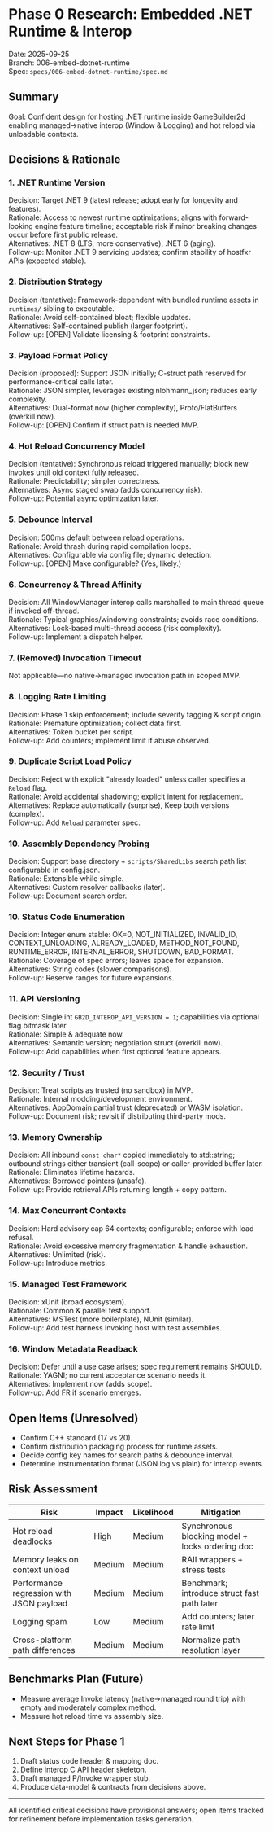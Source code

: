 # Phase 0 Research: Embedded .NET Runtime & Interop

Date: 2025-09-25  
Branch: 006-embed-dotnet-runtime  
Spec: `specs/006-embed-dotnet-runtime/spec.md`

## Summary
Goal: Confident design for hosting .NET runtime inside GameBuilder2d enabling managed→native interop (Window & Logging) and hot reload via unloadable contexts.

## Decisions & Rationale

### 1. .NET Runtime Version
Decision: Target .NET 9 (latest release; adopt early for longevity and features).  
Rationale: Access to newest runtime optimizations; aligns with forward-looking engine feature timeline; acceptable risk if minor breaking changes occur before first public release.  
Alternatives: .NET 8 (LTS, more conservative), .NET 6 (aging).  
Follow-up: Monitor .NET 9 servicing updates; confirm stability of hostfxr APIs (expected stable).

### 2. Distribution Strategy
Decision (tentative): Framework-dependent with bundled runtime assets in `runtimes/` sibling to executable.  
Rationale: Avoid self-contained bloat; flexible updates.  
Alternatives: Self-contained publish (larger footprint).  
Follow-up: [OPEN] Validate licensing & footprint constraints.

### 3. Payload Format Policy
Decision (proposed): Support JSON initially; C-struct path reserved for performance-critical calls later.  
Rationale: JSON simpler, leverages existing nlohmann_json; reduces early complexity.  
Alternatives: Dual-format now (higher complexity), Proto/FlatBuffers (overkill now).  
Follow-up: [OPEN] Confirm if struct path is needed MVP.

### 4. Hot Reload Concurrency Model
Decision (tentative): Synchronous reload triggered manually; block new invokes until old context fully released.  
Rationale: Predictability; simpler correctness.  
Alternatives: Async staged swap (adds concurrency risk).  
Follow-up: Potential async optimization later.

### 5. Debounce Interval
Decision: 500ms default between reload operations.  
Rationale: Avoid thrash during rapid compilation loops.  
Alternatives: Configurable via config file; dynamic detection.  
Follow-up: [OPEN] Make configurable? (Yes, likely.)

### 6. Concurrency & Thread Affinity
Decision: All WindowManager interop calls marshalled to main thread queue if invoked off-thread.  
Rationale: Typical graphics/windowing constraints; avoids race conditions.  
Alternatives: Lock-based multi-thread access (risk complexity).  
Follow-up: Implement a dispatch helper.

### 7. (Removed) Invocation Timeout
Not applicable—no native→managed invocation path in scoped MVP.

### 8. Logging Rate Limiting
Decision: Phase 1 skip enforcement; include severity tagging & script origin.  
Rationale: Premature optimization; collect data first.  
Alternatives: Token bucket per script.  
Follow-up: Add counters; implement limit if abuse observed.

### 9. Duplicate Script Load Policy
Decision: Reject with explicit "already loaded" unless caller specifies a `Reload` flag.  
Rationale: Avoid accidental shadowing; explicit intent for replacement.  
Alternatives: Replace automatically (surprise), Keep both versions (complex).  
Follow-up: Add `Reload` parameter spec.

### 10. Assembly Dependency Probing
Decision: Support base directory + `scripts/SharedLibs` search path list configurable in config.json.  
Rationale: Extensible while simple.  
Alternatives: Custom resolver callbacks (later).  
Follow-up: Document search order.

### 10. Status Code Enumeration
Decision: Integer enum stable: OK=0, NOT_INITIALIZED, INVALID_ID, CONTEXT_UNLOADING, ALREADY_LOADED, METHOD_NOT_FOUND, RUNTIME_ERROR, INTERNAL_ERROR, SHUTDOWN, BAD_FORMAT.  
Rationale: Coverage of spec errors; leaves space for expansion.  
Alternatives: String codes (slower comparisons).  
Follow-up: Reserve ranges for future expansions.

### 11. API Versioning
Decision: Single int `GB2D_INTEROP_API_VERSION = 1`; capabilities via optional flag bitmask later.  
Rationale: Simple & adequate now.  
Alternatives: Semantic version; negotiation struct (overkill now).  
Follow-up: Add capabilities when first optional feature appears.

### 12. Security / Trust
Decision: Treat scripts as trusted (no sandbox) in MVP.  
Rationale: Internal modding/development environment.  
Alternatives: AppDomain partial trust (deprecated) or WASM isolation.  
Follow-up: Document risk; revisit if distributing third-party mods.

### 13. Memory Ownership
Decision: All inbound `const char*` copied immediately to std::string; outbound strings either transient (call-scope) or caller-provided buffer later.  
Rationale: Eliminates lifetime hazards.  
Alternatives: Borrowed pointers (unsafe).  
Follow-up: Provide retrieval APIs returning length + copy pattern.

### 14. Max Concurrent Contexts
Decision: Hard advisory cap 64 contexts; configurable; enforce with load refusal.  
Rationale: Avoid excessive memory fragmentation & handle exhaustion.  
Alternatives: Unlimited (risk).  
Follow-up: Introduce metrics.

### 15. Managed Test Framework
Decision: xUnit (broad ecosystem).  
Rationale: Common & parallel test support.  
Alternatives: MSTest (more boilerplate), NUnit (similar).  
Follow-up: Add test harness invoking host with test assemblies.

### 16. Window Metadata Readback
Decision: Defer until a use case arises; spec requirement remains SHOULD.  
Rationale: YAGNI; no current acceptance scenario needs it.  
Alternatives: Implement now (adds scope).  
Follow-up: Add FR if scenario emerges.

## Open Items (Unresolved)
- Confirm C++ standard (17 vs 20).
- Confirm distribution packaging process for runtime assets.
- Decide config key names for search paths & debounce interval.
- Determine instrumentation format (JSON log vs plain) for interop events.

## Risk Assessment
| Risk | Impact | Likelihood | Mitigation |
|------|--------|------------|-----------|
| Hot reload deadlocks | High | Medium | Synchronous blocking model + locks ordering doc |
| Memory leaks on context unload | Medium | Medium | RAII wrappers + stress tests |
| Performance regression with JSON payload | Medium | Medium | Benchmark; introduce struct fast path later |
| Logging spam | Low | Medium | Add counters; later rate limit |
| Cross-platform path differences | Medium | Medium | Normalize path resolution layer |

## Benchmarks Plan (Future)
- Measure average Invoke latency (native→managed round trip) with empty and moderately complex method.
- Measure hot reload time vs assembly size.

## Next Steps for Phase 1
1. Draft status code header & mapping doc.
2. Define interop C API header skeleton.
3. Draft managed P/Invoke wrapper stub.
4. Produce data-model & contracts from decisions above.

---
All identified critical decisions have provisional answers; open items tracked for refinement before implementation tasks generation.
